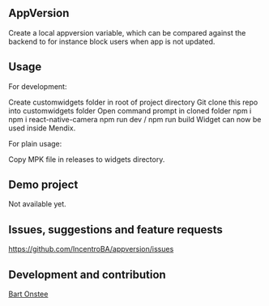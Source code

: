 ## AppVersion
Create a local appversion variable, which can be compared against the backend to for instance block users when app is not updated.

## Usage
For development:

Create customwidgets folder in root of project directory
Git clone this repo into customwidgets folder
Open command prompt in cloned folder
npm i
npm i react-native-camera
npm run dev / npm run build
Widget can now be used inside Mendix.

For plain usage:

Copy MPK file in releases to widgets directory.

## Demo project
Not available yet.

## Issues, suggestions and feature requests
https://github.com/IncentroBA/appversion/issues

## Development and contribution
[Bart Onstee](https://github.com/bartonstee)
